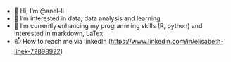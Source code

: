 - 👋 Hi, I’m @anel-li
- 👀 I’m interested in data, data analysis and learning 
- 🌱 I’m currently enhancing my programming skills (R, python) and interested in markdown, LaTex
- 📫 How to reach me via linkedIn (https://www.linkedin.com/in/elisabeth-linek-72898922)

<!---
anel-li/anel-li is a ✨ special ✨ repository because its `README.md` (this file) appears on your GitHub profile.
You can click the Preview link to take a look at your changes.
--->
